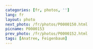 ```yaml
---
categories: [fr, photos, '']
lang: fr
layout: photo
next_photo: /fr/photos/P0000150.html
picname: P0000153
prev_photo: /fr/photos/P0000152.html
tags: [Anatree, Feigenbaum]
---
```

